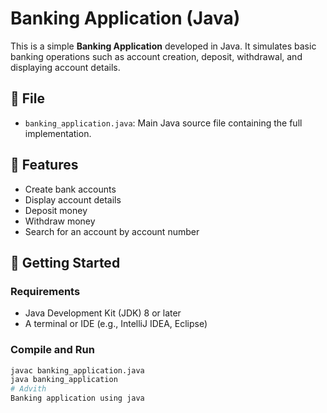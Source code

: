 # Banking Application (Java)

This is a simple **Banking Application** developed in Java. It simulates basic banking operations such as account creation, deposit, withdrawal, and displaying account details.

## 📁 File

- `banking_application.java`: Main Java source file containing the full implementation.

## 🧩 Features

- Create bank accounts  
- Display account details  
- Deposit money  
- Withdraw money  
- Search for an account by account number

## 🚀 Getting Started

### Requirements

- Java Development Kit (JDK) 8 or later
- A terminal or IDE (e.g., IntelliJ IDEA, Eclipse)

### Compile and Run

```bash
javac banking_application.java
java banking_application
# Advith
Banking application using java
